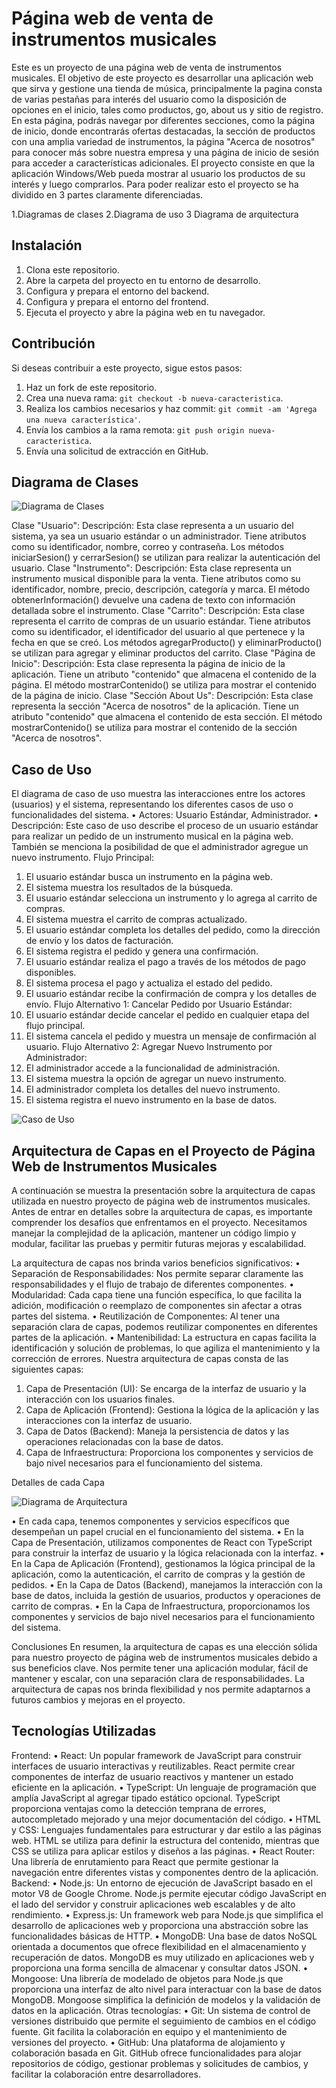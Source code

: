 # Página web de venta de instrumentos musicales
Este es un proyecto de una página web de venta de instrumentos musicales. El objetivo de este proyecto es desarrollar una aplicación web que sirva y gestione una tienda de música, principalmente la pagina consta de varias pestañas para interés del usuario como la disposición de opciones en el inicio, tales como productos, go, about us y sitio de registro.
En esta página, podrás navegar por diferentes secciones, como la página de inicio, donde encontrarás ofertas destacadas, la sección de productos con una amplia variedad de instrumentos, la página "Acerca de nosotros" para conocer más sobre nuestra empresa y una página de inicio de sesión para acceder a características adicionales.
El proyecto consiste en que la aplicación Windows/Web pueda mostrar al usuario los productos de su interés y luego comprarlos. Para poder realizar esto el proyecto se ha dividido en 3 partes claramente diferenciadas.

1.Diagramas de clases
2.Diagrama de uso
3 Diagrama de arquitectura




## Instalación
1. Clona este repositorio.
2. Abre la carpeta del proyecto en tu entorno de desarrollo.
3. Configura y prepara el entorno del backend.
4. Configura y prepara el entorno del frontend.
5. Ejecuta el proyecto y abre la página web en tu navegador.

   

## Contribución
Si deseas contribuir a este proyecto, sigue estos pasos:
1. Haz un fork de este repositorio.
2. Crea una nueva rama: `git checkout -b nueva-caracteristica`.
3. Realiza los cambios necesarios y haz commit: `git commit -am 'Agrega una nueva característica'`.
4. Envía los cambios a la rama remota: `git push origin nueva-caracteristica`.
5. Envía una solicitud de extracción en GitHub.



## Diagrama de Clases

 ![Diagrama de Clases](ruta/al/diagrama_de_clases.png)
 
Clase "Usuario":
Descripción: Esta clase representa a un usuario del sistema, ya sea un usuario estándar o un administrador. Tiene atributos como su identificador, nombre, correo y contraseña. Los métodos iniciarSesion() y cerrarSesion() se utilizan para realizar la autenticación del usuario.
Clase "Instrumento":
Descripción: Esta clase representa un instrumento musical disponible para la venta. Tiene atributos como su identificador, nombre, precio, descripción, categoría y marca. El método obtenerInformación() devuelve una cadena de texto con información detallada sobre el instrumento.
Clase "Carrito":
Descripción: Esta clase representa el carrito de compras de un usuario estándar. Tiene atributos como su identificador, el identificador del usuario al que pertenece y la fecha en que se creó. Los métodos agregarProducto() y eliminarProducto() se utilizan para agregar y eliminar productos del carrito.
Clase "Página de Inicio":
Descripción: Esta clase representa la página de inicio de la aplicación. Tiene un atributo "contenido" que almacena el contenido de la página. El método mostrarContenido() se utiliza para mostrar el contenido de la página de inicio.
Clase "Sección About Us":
Descripción: Esta clase representa la sección "Acerca de nosotros" de la aplicación. Tiene un atributo "contenido" que almacena el contenido de esta sección. El método mostrarContenido() se utiliza para mostrar el contenido de la sección "Acerca de nosotros".






## Caso de Uso
El diagrama de caso de uso muestra las interacciones entre los actores (usuarios) y el sistema, representando los diferentes casos de uso o funcionalidades del sistema.
•	Actores: Usuario Estándar, Administrador.
•	Descripción: Este caso de uso describe el proceso de un usuario estándar para realizar un pedido de un instrumento musical en la página web. También se menciona la posibilidad de que el administrador agregue un nuevo instrumento.
Flujo Principal:
1.	El usuario estándar busca un instrumento en la página web.
2.	El sistema muestra los resultados de la búsqueda.
3.	El usuario estándar selecciona un instrumento y lo agrega al carrito de compras.
4.	El sistema muestra el carrito de compras actualizado.
5.	El usuario estándar completa los detalles del pedido, como la dirección de envío y los datos de facturación.
6.	El sistema registra el pedido y genera una confirmación.
7.	El usuario estándar realiza el pago a través de los métodos de pago disponibles.
8.	El sistema procesa el pago y actualiza el estado del pedido.
9.	El usuario estándar recibe la confirmación de compra y los detalles de envío.
Flujo Alternativo 1: Cancelar Pedido por Usuario Estándar:
1.	El usuario estándar decide cancelar el pedido en cualquier etapa del flujo principal.
2.	El sistema cancela el pedido y muestra un mensaje de confirmación al usuario.
Flujo Alternativo 2: Agregar Nuevo Instrumento por Administrador:
1.	El administrador accede a la funcionalidad de administración.
2.	El sistema muestra la opción de agregar un nuevo instrumento.
3.	El administrador completa los detalles del nuevo instrumento.
4.	El sistema registra el nuevo instrumento en la base de datos.


![Caso de Uso](ruta/al/caso_de_uso.png)



## Arquitectura de Capas en el Proyecto de Página Web de Instrumentos Musicales

A continuación se muestra la presentación sobre la arquitectura de capas utilizada en nuestro proyecto de página web de instrumentos musicales.
Antes de entrar en detalles sobre la arquitectura de capas, es importante comprender los desafíos que enfrentamos en el proyecto.
Necesitamos manejar la complejidad de la aplicación, mantener un código limpio y modular, facilitar las pruebas y permitir futuras mejoras y escalabilidad.

La arquitectura de capas nos brinda varios beneficios significativos:
•	Separación de Responsabilidades: Nos permite separar claramente las responsabilidades y el flujo de trabajo de diferentes componentes.
•	Modularidad: Cada capa tiene una función específica, lo que facilita la adición, modificación o reemplazo de componentes sin afectar a otras partes del sistema.
•	Reutilización de Componentes: Al tener una separación clara de capas, podemos reutilizar componentes en diferentes partes de la aplicación.
•	Mantenibilidad: La estructura en capas facilita la identificación y solución de problemas, lo que agiliza el mantenimiento y la corrección de errores.
Nuestra arquitectura de capas consta de las siguientes capas:

1.	Capa de Presentación (UI): Se encarga de la interfaz de usuario y la interacción con los usuarios finales.
2.	Capa de Aplicación (Frontend): Gestiona la lógica de la aplicación y las interacciones con la interfaz de usuario.
3.	Capa de Datos (Backend): Maneja la persistencia de datos y las operaciones relacionadas con la base de datos.
4.	Capa de Infraestructura: Proporciona los componentes y servicios de bajo nivel necesarios para el funcionamiento del sistema.



Detalles de cada Capa

![Diagrama de Arquitectura](ruta/al/diagrama_de_arquitectura.png)

•	En cada capa, tenemos componentes y servicios específicos que desempeñan un papel crucial en el funcionamiento del sistema.
•	En la Capa de Presentación, utilizamos componentes de React con TypeScript para construir la interfaz de usuario y la lógica relacionada con la interfaz.
•	En la Capa de Aplicación (Frontend), gestionamos la lógica principal de la aplicación, como la autenticación, el carrito de compras y la gestión de pedidos.
•	En la Capa de Datos (Backend), manejamos la interacción con la base de datos, incluida la gestión de usuarios, productos y operaciones de carrito de compras.
•	En la Capa de Infraestructura, proporcionamos los componentes y servicios de bajo nivel necesarios para el funcionamiento del sistema.

Conclusiones
En resumen, la arquitectura de capas es una elección sólida para nuestro proyecto de página web de instrumentos musicales debido a sus beneficios clave.
Nos permite tener una aplicación modular, fácil de mantener y escalar, con una separación clara de responsabilidades.
La arquitectura de capas nos brinda flexibilidad y nos permite adaptarnos a futuros cambios y mejoras en el proyecto.




## Tecnologías Utilizadas
Frontend:
•	React: Un popular framework de JavaScript para construir interfaces de usuario interactivas y reutilizables. React permite crear componentes de interfaz de usuario reactivos y mantener un estado eficiente en la aplicación.
•	TypeScript: Un lenguaje de programación que amplía JavaScript al agregar tipado estático opcional. TypeScript proporciona ventajas como la detección temprana de errores, autocompletado mejorado y una mejor documentación del código.
•	HTML y CSS: Lenguajes fundamentales para estructurar y dar estilo a las páginas web. HTML se utiliza para definir la estructura del contenido, mientras que CSS se utiliza para aplicar estilos y diseños a las páginas.
•	React Router: Una librería de enrutamiento para React que permite gestionar la navegación entre diferentes vistas y componentes dentro de la aplicación.
Backend:
•	Node.js: Un entorno de ejecución de JavaScript basado en el motor V8 de Google Chrome. Node.js permite ejecutar código JavaScript en el lado del servidor y construir aplicaciones web escalables y de alto rendimiento.
•	Express.js: Un framework web para Node.js que simplifica el desarrollo de aplicaciones web y proporciona una abstracción sobre las funcionalidades básicas de HTTP.
•	MongoDB: Una base de datos NoSQL orientada a documentos que ofrece flexibilidad en el almacenamiento y recuperación de datos. MongoDB es muy utilizado en aplicaciones web y proporciona una forma sencilla de almacenar y consultar datos JSON.
•	Mongoose: Una librería de modelado de objetos para Node.js que proporciona una interfaz de alto nivel para interactuar con la base de datos MongoDB. Mongoose simplifica la definición de modelos y la validación de datos en la aplicación.
Otras tecnologías:
•	Git: Un sistema de control de versiones distribuido que permite el seguimiento de cambios en el código fuente. Git facilita la colaboración en equipo y el mantenimiento de versiones del proyecto.
•	GitHub: Una plataforma de alojamiento y colaboración basada en Git. GitHub ofrece funcionalidades para alojar repositorios de código, gestionar problemas y solicitudes de cambios, y facilitar la colaboración entre desarrolladores.













